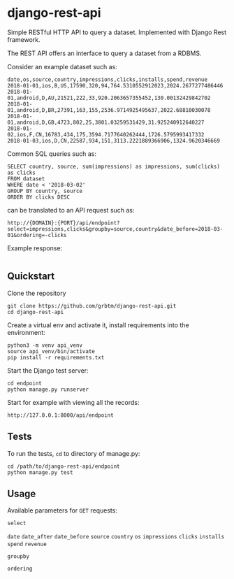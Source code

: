 # django-rest-api
Simple RESTful HTTP API to query a dataset. Implemented with Django Rest framework.

The REST API offers an interface to query a dataset from a RDBMS.

Consider an example dataset such as:
```
date,os,source,country,impressions,clicks,installs,spend,revenue
2018-01-01,ios,B,US,17590,320,94,764.5310552912023,2024.2677277486446
2018-01-01,android,D,AU,21521,222,33,920.2063657355452,130.00132429842702
2018-01-01,android,D,BR,27391,163,155,2536.9714925495637,2022.68810030078
2018-01-01,android,D,GB,4723,802,25,3801.03259531429,31.925240912640227
2018-01-02,ios,F,CN,16783,434,175,3594.7177640262444,1726.5795993417332
2018-01-03,ios,D,CN,22587,934,151,3113.2221889366906,1324.9620346669
```

Common SQL queries such as:
```
SELECT country, source, sum(impressions) as impressions, sum(clicks) as clicks
FROM dataset
WHERE date < '2018-03-02'
GROUP BY country, source
ORDER BY clicks DESC
```

can be translated to an API request such as:
```
http://{DOMAIN}:{PORT}/api/endpoint?select=impressions,clicks&groupby=source,country&date_before=2018-03-01&ordering=-clicks
```

Example response:
```

```

## Quickstart
Clone the repository
```
git clone https://github.com/grbtm/django-rest-api.git
cd django-rest-api
```
Create a virtual env and activate it, install requirements into the environment:
```
python3 -m venv api_venv
source api_venv/bin/activate
pip install -r requirements.txt
```
Start the Django test server:
```
cd endpoint
python manage.py runserver
```
Start for example with viewing all the records:
```
http://127.0.0.1:8000/api/endpoint
```

## Tests
To run the tests, `cd` to directory of manage.py:
```
cd /path/to/django-rest-api/endpoint
python manage.py test
```

## Usage

Available parameters for `GET` requests:

`select`

`date`
`date_after`
`date_before`
`source`
`country`
`os`
`impressions`
`clicks`
`installs`
`spend`
`revenue`

`groupby`

`ordering`
